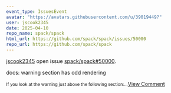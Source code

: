 ```yaml
---
event_type: IssuesEvent
avatar: "https://avatars.githubusercontent.com/u/39019449?"
user: jscook2345
date: 2025-04-10
repo_name: spack/spack
html_url: https://github.com/spack/spack/issues/50000
repo_url: https://github.com/spack/spack
---
```


<a href='https://github.com/jscook2345' target='_blank'>jscook2345</a> open issue <a href='https://github.com/spack/spack/issues/50000' target='_blank'>spack/spack#50000</a>.

<p>docs: warning section has odd rendering</p><small>If you look at the warning just above the following section:...</small><a href='https://github.com/spack/spack/issues/50000' target='_blank'>View Comment</a>